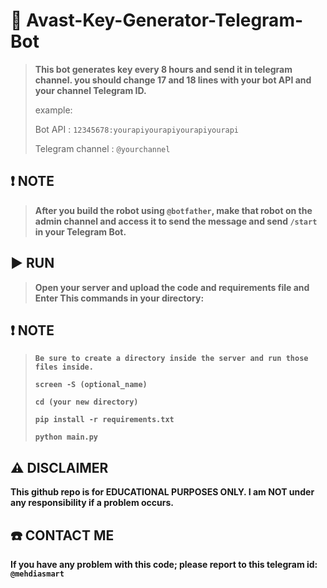 # 🔑 Avast-Key-Generator-Telegram-Bot
> **This bot generates key every 8 hours and send it in telegram channel.
> you should change 17 and 18 lines with your bot API and your channel Telegram ID.**
> 
> example:
> 
> Bot API : `12345678:yourapiyourapiyourapiyourapi`
> 
> Telegram channel : `@yourchannel`

## ❗️ NOTE
> **After you build the robot using `@botfather`, make that robot on the admin channel and access it to send the message and send `/start` in your Telegram Bot.**

## ▶️ RUN
> **Open your server and upload the code and requirements file and Enter This commands in your directory:**
>
## ❗️ NOTE
> **`Be sure to create a directory inside the server and run those files inside.`**
> 
> **`screen -S (optional_name)`**
>
> **`cd (your new directory)`**
> 
> **`pip install -r requirements.txt`**
> 
> **`python main.py`**
>
## ⚠️ DISCLAIMER 
**This github repo is for EDUCATIONAL PURPOSES ONLY. I am NOT under any responsibility if a problem occurs.**
## ☎️ CONTACT ME
**If you have any problem with this code; please report to this telegram id: `@mehdiasmart`**
